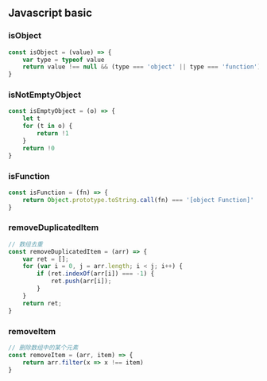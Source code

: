 ## Javascript basic

### isObject

```js
const isObject = (value) => {
    var type = typeof value
    return value !== null && (type === 'object' || type === 'function')
}

```

### isNotEmptyObject

```js
const isEmptyObject = (o) => {
    let t
    for (t in o) {
        return !1
    }
    return !0
}

```

### isFunction

```js
const isFunction = (fn) => {
    return Object.prototype.toString.call(fn) === '[object Function]'
}

```

### removeDuplicatedItem

```js
// 数组去重
const removeDuplicatedItem = (arr) => {
    var ret = [];
    for (var i = 0, j = arr.length; i < j; i++) {
        if (ret.indexOf(arr[i]) === -1) {
            ret.push(arr[i]);
        }
    }
    return ret;
}

```

### removeItem

```js
// 删除数组中的某个元素
const removeItem = (arr, item) => {
    return arr.filter(x => x !== item)
}

```
